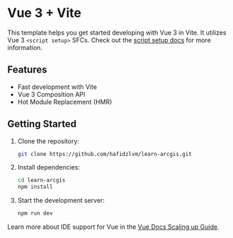 # Vue 3 + Vite

This template helps you get started developing with Vue 3 in Vite. It utilizes Vue 3 `<script setup>` SFCs. Check out the [script setup docs](https://v3.vuejs.org/api/sfc-script-setup.html#sfc-script-setup) for more information.

## Features
- Fast development with Vite
- Vue 3 Composition API
- Hot Module Replacement (HMR)

## Getting Started
1. Clone the repository:
   ```bash
   git clone https://github.com/hafidzlvm/learn-arcgis.git
   ```
2. Install dependencies:
   ```bash
   cd learn-arcgis
   npm install
   ```
3. Start the development server:
   ```bash
   npm run dev
   ```

Learn more about IDE support for Vue in the [Vue Docs Scaling up Guide](https://vuejs.org/guide/scaling-up/tooling.html#ide-support).
